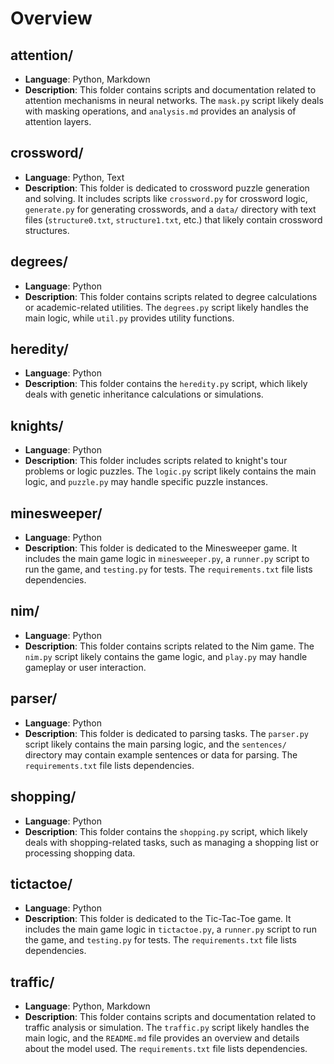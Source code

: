 # Overview

## attention/
- **Language**: Python, Markdown
- **Description**: This folder contains scripts and documentation related to attention mechanisms in neural networks. The `mask.py` script likely deals with masking operations, and `analysis.md` provides an analysis of attention layers.

## crossword/
- **Language**: Python, Text
- **Description**: This folder is dedicated to crossword puzzle generation and solving. It includes scripts like `crossword.py` for crossword logic, `generate.py` for generating crosswords, and a `data/` directory with text files (`structure0.txt`, `structure1.txt`, etc.) that likely contain crossword structures.

## degrees/
- **Language**: Python
- **Description**: This folder contains scripts related to degree calculations or academic-related utilities. The `degrees.py` script likely handles the main logic, while `util.py` provides utility functions.

## heredity/
- **Language**: Python
- **Description**: This folder contains the `heredity.py` script, which likely deals with genetic inheritance calculations or simulations.

## knights/
- **Language**: Python
- **Description**: This folder includes scripts related to knight's tour problems or logic puzzles. The `logic.py` script likely contains the main logic, and `puzzle.py` may handle specific puzzle instances.

## minesweeper/
- **Language**: Python
- **Description**: This folder is dedicated to the Minesweeper game. It includes the main game logic in `minesweeper.py`, a `runner.py` script to run the game, and `testing.py` for tests. The `requirements.txt` file lists dependencies.

## nim/
- **Language**: Python
- **Description**: This folder contains scripts related to the Nim game. The `nim.py` script likely contains the game logic, and `play.py` may handle gameplay or user interaction.

## parser/
- **Language**: Python
- **Description**: This folder is dedicated to parsing tasks. The `parser.py` script likely contains the main parsing logic, and the `sentences/` directory may contain example sentences or data for parsing. The `requirements.txt` file lists dependencies.

## shopping/
- **Language**: Python
- **Description**: This folder contains the `shopping.py` script, which likely deals with shopping-related tasks, such as managing a shopping list or processing shopping data.

## tictactoe/
- **Language**: Python
- **Description**: This folder is dedicated to the Tic-Tac-Toe game. It includes the main game logic in `tictactoe.py`, a `runner.py` script to run the game, and `testing.py` for tests. The `requirements.txt` file lists dependencies.

## traffic/
- **Language**: Python, Markdown
- **Description**: This folder contains scripts and documentation related to traffic analysis or simulation. The `traffic.py` script likely handles the main logic, and the `README.md` file provides an overview and details about the model used. The `requirements.txt` file lists dependencies.